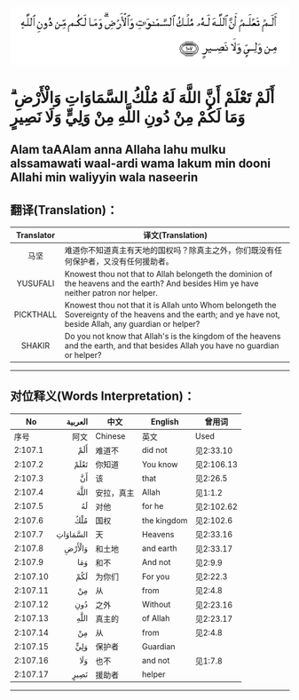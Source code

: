 ![002:107](images/002_107.gif)

#   أَلَمْ تَعْلَمْ أَنَّ اللَّهَ لَهُ مُلْكُ السَّمَاوَاتِ وَالْأَرْضِ ۗ وَمَا لَكُمْ مِنْ دُونِ اللَّهِ مِنْ وَلِيٍّ وَلَا نَصِيرٍ 

## Alam taAAlam anna Allaha lahu mulku alssamawati waal-ardi wama lakum min dooni Allahi min waliyyin wala naseerin

## 翻译(Translation)：

| Translator | 译文(Translation)                                            |
| :--------: | ------------------------------------------------------------ |
|    马坚    | 难道你不知道真主有天地的国权吗？除真主之外，你们既没有任何保护者，又没有任何援助者。 |
|  YUSUFALI  | Knowest thou not that to Allah belongeth the dominion of the heavens and the earth? And besides Him ye have neither patron nor helper. |
| PICKTHALL  | Knowest thou not that it is Allah unto Whom belongeth the Sovereignty of the heavens and the earth; and ye have not, beside Allah, any guardian or helper? |
|   SHAKIR   | Do you not know that Allah's is the kingdom of the heavens and the earth, and that besides Allah you have no guardian or helper? |

---

## 对位释义(Words Interpretation)：

| No       |  العربية | 中文       | English     | 曾用词     |
| -------- | -------: | ---------- | ----------- | ---------- |
| 序号     |     阿文 | Chinese    | 英文        | Used       |
| 2:107.1  |      أَلَمْ | 难道不     | did not     | 见2:33.10  |
| 2:107.2  |     تَعْلَمْ | 你知道     | You know    | 见2:106.13 |
| 2:107.3  |       أَنَّ | 该         | that        | 见2:26.5   |
| 2:107.4  |     اللَّهَ | 安拉，真主 | Allah       | 见1:1.2    |
| 2:107.5  |       لَهُ | 对他       | for he      | 见2:102.62 |
| 2:107.6  |      مُلْكُ | 国权       | the kingdom | 见2:102.6  |
| 2:107.7  | السَّمَاوَاتِ | 天         | Heavens     | 见2:33.16  |
| 2:107.8  |   وَالْأَرْضِ | 和土地     | and earth   | 见2:33.17  |
| 2:107.9  |      وَمَا | 和不       | And not     | 见2:9.9    |
| 2:107.10 |      لَكُمْ | 为你们     | For you     | 见2:22.3   |
| 2:107.11 |       مِنْ | 从         | from        | 见2:4.8    |
| 2:107.12 |      دُونِ | 之外       | Without     | 见2:23.16  |
| 2:107.13 |     اللَّهِ | 真主的     | of Allah    | 见2:23.17  |
| 2:107.14 |       مِنْ | 从         | from        | 见2:4.8    |
| 2:107.15 |      وَلِيٍّ | 保护者     | Guardian    |            |
| 2:107.16 |      وَلَا | 也不       | and not     | 见1:7.8    |
| 2:107.17 |     نَصِيرٍ | 援助者     | helper      |            |

---
